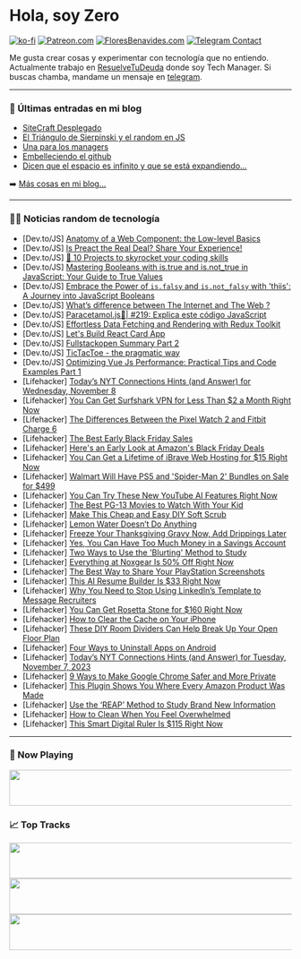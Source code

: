 # Hola, soy Zero

[![ko-fi](https://ko-fi.com/img/githubbutton_sm.svg)](https://ko-fi.com/J3J4N0LUK)
[![Patreon.com](https://img.shields.io/endpoint.svg?url=https%3A%2F%2Fshieldsio-patreon.vercel.app%2Fapi%3Fusername%3Dzerodragon%26type%3Dpatrons&style=for-the-badge)](https://patreon.com/zerodragon)
[![FloresBenavides.com](https://img.shields.io/website?down_message=oops&label=MiBlog&style=for-the-badge&up_message=online&url=https%3A%2F%2Ffloresbenavides.com)](https://floresbenavides.com)
[![Telegram Contact](https://img.shields.io/badge/escr%C3%ADbeme-ZeroDragon-%2326A5E4?style=for-the-badge&logo=telegram)](https://t.me/zerodragon)

Me gusta crear cosas y experimentar con tecnología que no entiendo.
Actualmente trabajo en [ResuelveTuDeuda](http://github.com/resuelve) donde soy Tech Manager.
Si buscas chamba, mandame un mensaje en [telegram](https://t.me/zerodragon).

---

### 📕 Últimas entradas en mi blog
<!-- BLOG-POST-LIST:START -->
- [SiteCraft Desplegado](https://floresbenavides.com/sitecraft-desplegado/)
- [El Triángulo de Sierpinski y el random en JS](https://floresbenavides.com/el-triangulo-de-sierpinski-y-el-random-en-js/)
- [Una para los managers](https://floresbenavides.com/una-para-los-managers/)
- [Embelleciendo el github](https://floresbenavides.com/embelleciendo-el-github/)
- [Dicen que el espacio es infinito y que se está expandiendo…](https://floresbenavides.com/dicen-que-el-espacio-es-infinito-y-que-se-esta-expandiendo/)
<!-- BLOG-POST-LIST:END -->

➡️ [Más cosas en mi blog...](https://floresbenavides.com)

---

### 👨‍💻 Noticias random de tecnología
<!-- TECH-POSTS:START -->
- [Dev.to/JS] [Anatomy of a Web Component: the Low-level Basics](https://dev.to/andyjessop/anatomy-of-a-web-component-the-low-level-basics-3gpp)
- [Dev.to/JS] [Is Preact the Real Deal? Share Your Experience!](https://dev.to/opensourcee/is-preact-the-real-deal-share-your-experience-3fb)
- [Dev.to/JS] [🚀 10 Projects to skyrocket your coding skills](https://dev.to/bigsondev/10-projects-to-skyrocket-your-coding-skills-19hl)
- [Dev.to/JS] [Mastering Booleans with is.true and is.not_true in JavaScript: Your Guide to True Values](https://dev.to/karbashevskyi/mastering-booleans-with-istrue-and-isnottrue-in-javascript-your-guide-to-true-values-55gf)
- [Dev.to/JS] [Embrace the Power of `is.falsy` and `is.not_falsy` with &#39;thiis&#39;: A Journey into JavaScript Booleans](https://dev.to/karbashevskyi/embrace-the-power-of-isfalsy-and-isnotfalsy-with-thiis-a-journey-into-javascript-booleans-1i9c)
- [Dev.to/JS] [What’s difference between The Internet and The Web ?](https://dev.to/6736shafi/whats-difference-between-the-internet-and-the-web--3fgk)
- [Dev.to/JS] [Paracetamol.js💊| #219: Explica este código JavaScript](https://dev.to/duxtech/paracetamoljs-219-explica-este-codigo-javascript-42of)
- [Dev.to/JS] [Effortless Data Fetching and Rendering with Redux Toolkit](https://dev.to/eneaslari/effortless-data-fetching-and-rendering-with-redux-toolkit-3fec)
- [Dev.to/JS] [Let&#39;s Build React Card App](https://dev.to/dev_kiran/lets-build-react-card-app-2ia4)
- [Dev.to/JS] [Fullstackopen Summary Part 2](https://dev.to/acesif/fullstackopen-summary-part-2-8l8)
- [Dev.to/JS] [TicTacToe - the pragmatic way](https://dev.to/frankwisniewski/tictactoe-the-pragmatic-way-3kgg)
- [Dev.to/JS] [Optimizing Vue Js Performance: Practical Tips and Code Examples Part 1](https://dev.to/devmahfuz/optimizing-vue-js-performance-practical-tips-and-code-examples-part-1-5b14)
- [Lifehacker] [Today’s NYT Connections Hints &lpar;and Answer&rpar; for Wednesday, November 8](https://lifehacker.com/nyt-connections-answer-today-november-8-2023-1850998488)
- [Lifehacker] [You Can Get Surfshark VPN for Less Than $2 a Month Right Now](https://lifehacker.com/you-can-get-surfshark-vpn-for-less-than-2-a-month-righ-1850991206)
- [Lifehacker] [The Differences Between the Pixel Watch 2 and Fitbit Charge 6](https://lifehacker.com/the-differences-between-the-pixel-watch-2-and-fitbit-ch-1850999470)
- [Lifehacker] [The Best Early Black Friday Sales](https://lifehacker.com/what-to-expect-this-black-friday-1850941407)
- [Lifehacker] [Here&#39;s an Early Look at Amazon&#39;s Black Friday Deals](https://lifehacker.com/heres-an-early-look-at-amazons-black-friday-deals-1851000539)
- [Lifehacker] [You Can Get a Lifetime of iBrave Web Hosting for $15 Right Now](https://lifehacker.com/you-can-get-a-lifetime-of-ibrave-web-hosting-for-15-ri-1850991050)
- [Lifehacker] [Walmart Will Have PS5 and &#39;Spider-Man 2&#39; Bundles on Sale for $499](https://lifehacker.com/walmart-will-have-ps5-and-spider-man-2-bundles-on-sale-1851000160)
- [Lifehacker] [You Can Try These New YouTube AI Features Right Now](https://lifehacker.com/you-can-try-these-new-youtube-ai-features-right-now-1851000046)
- [Lifehacker] [The Best PG-13 Movies to Watch With Your Kid](https://lifehacker.com/the-best-pg-13-movies-to-watch-with-your-kid-1850999306)
- [Lifehacker] [Make This Cheap and Easy DIY Soft Scrub](https://lifehacker.com/homemade-soft-scrub-recipe-1850999667)
- [Lifehacker] [Lemon Water Doesn’t Do Anything](https://lifehacker.com/lemon-water-doesn-t-do-anything-1822932908)
- [Lifehacker] [Freeze Your Thanksgiving Gravy Now, Add Drippings Later](https://lifehacker.com/freeze-your-thanksgiving-gravy-now-add-drippings-later-1850999490)
- [Lifehacker] [Yes, You Can Have Too Much Money in a Savings Account](https://lifehacker.com/yes-you-can-have-too-much-money-in-a-savings-account-1850999287)
- [Lifehacker] [Two Ways to Use the &#39;Blurting&#39; Method to Study](https://lifehacker.com/two-ways-to-use-the-blurting-method-to-study-1850999140)
- [Lifehacker] [Everything at Noxgear Is 50% Off Right Now](https://lifehacker.com/everything-at-noxgear-is-50-off-right-now-1850998913)
- [Lifehacker] [The Best Way to Share Your PlayStation Screenshots](https://lifehacker.com/the-best-way-to-share-your-playstation-screenshots-1850998668)
- [Lifehacker] [This AI Resume Builder Is $33 Right Now](https://lifehacker.com/this-ai-resume-builder-is-33-right-now-1850991002)
- [Lifehacker] [Why You Need to Stop Using LinkedIn’s Template to Message Recruiters](https://lifehacker.com/why-you-need-to-stop-using-linkedin-s-template-to-messa-1850993125)
- [Lifehacker] [You Can Get Rosetta Stone for $160 Right Now](https://lifehacker.com/you-can-get-rosetta-stone-for-160-right-now-1850991143)
- [Lifehacker] [How to Clear the Cache on Your iPhone](https://lifehacker.com/how-to-clear-the-cache-on-your-iphone-1850998050)
- [Lifehacker] [These DIY Room Dividers Can Help Break Up Your Open Floor Plan](https://lifehacker.com/these-diy-room-dividers-can-help-break-up-your-open-flo-1850997451)
- [Lifehacker] [Four Ways to Uninstall Apps on Android](https://lifehacker.com/how-to-uninstall-apps-on-android-1850996319)
- [Lifehacker] [Today’s NYT Connections Hints &lpar;and Answer&rpar; for Tuesday, November 7, 2023](https://lifehacker.com/nyt-connections-answer-today-november-7-2023-1850994832)
- [Lifehacker] [9 Ways to Make Google Chrome Safer and More Private](https://lifehacker.com/change-these-default-chrome-privacy-settings-1848561036)
- [Lifehacker] [This Plugin Shows You Where Every Amazon Product Was Made](https://lifehacker.com/this-plugin-shows-you-where-every-amazon-product-was-ma-1850995122)
- [Lifehacker] [Use the ‘REAP’ Method to Study Brand New Information](https://lifehacker.com/use-the-reap-method-for-studying-new-information-1850995271)
- [Lifehacker] [How to Clean When You Feel Overwhelmed](https://lifehacker.com/7-of-the-best-cleaning-methods-when-you-feel-overwhelme-1850029414)
- [Lifehacker] [This Smart Digital Ruler Is $115 Right Now](https://lifehacker.com/this-smart-digital-ruler-is-115-right-now-1850986817)<!-- TECH-POSTS:END -->

---

### 🎵 Now Playing
<a href="https://spotify-now-playing-dun.vercel.app/now-playing?open"><img src="https://spotify-now-playing-dun.vercel.app/now-playing" width="540" height="64"></a>

### 📈 Top Tracks
<a href="https://spotify-now-playing-dun.vercel.app/top-tracks?i=1&open"><img src="https://spotify-now-playing-dun.vercel.app/top-tracks?i=1" width="540" height="64"></a>
<a href="https://spotify-now-playing-dun.vercel.app/top-tracks?i=2&open"><img src="https://spotify-now-playing-dun.vercel.app/top-tracks?i=2" width="540" height="64"></a>
<a href="https://spotify-now-playing-dun.vercel.app/top-tracks?i=3&open"><img src="https://spotify-now-playing-dun.vercel.app/top-tracks?i=3" width="540" height="64"></a>
